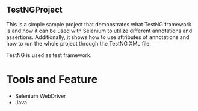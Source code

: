## TestNGProject

This is a simple sample project that demonstrates what TestNG framework is and how it can be used with Selenium to utilize different annotations and assertions. Additionally, it shows how to use attributes of annotations and how to run the whole project through the TestNG XML file.

TestNG is used as test framework.

# Tools and Feature
* Selenium WebDriver
* Java


 

